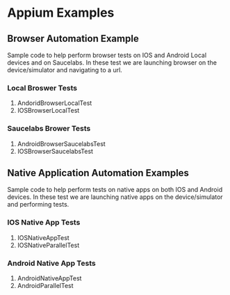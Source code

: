 # Appium Examples

## Browser Automation Example 
Sample code to help perform browser tests on IOS and Android Local devices and on Saucelabs. 
In these test we are launching browser on the device/simulator and navigating to a url.
  ### Local Broswer Tests
  1. AndoridBrowserLocalTest
  2. IOSBrowserLocalTest
  ### Saucelabs Brower Tests
  1. AndroidBrowserSaucelabsTest
  2. IOSBrowserSaucelabsTest

## Native Application Automation Examples
Sample code to help perform tests on native apps on both IOS and Android devices. 
In these test we are launching native apps on the device/simulator and performing tests.
  ### IOS Native App Tests
  1. IOSNativeAppTest
  2. IOSNativeParallelTest
  ### Android Native App Tests
  1. AndroidNativeAppTest
  2. AndroidParallelTest
